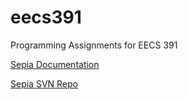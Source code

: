 # eecs391
Programming Assignments for EECS 391

[Sepia Documentation](http://engr.case.edu/ray_soumya/Sepia/html/index.html)

[Sepia SVN Repo](http://gaia.eecs.cwru.edu/websvn/wsvn/SEPIA/src/edu/cwru/sepia/?rev=390&peg=390#a3984ecebbfe48667768320e5fdc02646)
